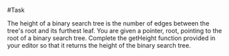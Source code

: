 #Task

The height of a binary search tree is the number of edges between the tree's root and its furthest leaf. You are given a pointer, root, pointing to the root of a binary search tree. Complete the getHeight function provided in your editor so that it returns the height of the binary search tree.

